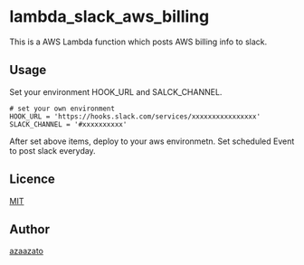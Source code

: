 # lambda_slack_aws_billing

This is a AWS Lambda function which posts AWS billing info to slack.


## Usage

Set your environment HOOK_URL and SALCK_CHANNEL.

```
# set your own environment
HOOK_URL = 'https://hooks.slack.com/services/xxxxxxxxxxxxxxxx'
SLACK_CHANNEL = '#xxxxxxxxxx'
```

After set above items, deploy to your aws environmetn. Set scheduled Event to post slack everyday.

## Licence

[MIT](https://github.com/tcnksm/tool/blob/master/LICENCE)

## Author

[azaazato](https://github.com/azaazato)
